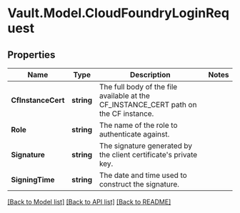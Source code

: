 # Vault.Model.CloudFoundryLoginRequest

## Properties

Name | Type | Description | Notes
------------ | ------------- | ------------- | -------------
**CfInstanceCert** | **string** | The full body of the file available at the CF_INSTANCE_CERT path on the CF instance. | 
**Role** | **string** | The name of the role to authenticate against. | 
**Signature** | **string** | The signature generated by the client certificate&#39;s private key. | 
**SigningTime** | **string** | The date and time used to construct the signature. | 

[[Back to Model list]](../README.md#documentation-for-models) [[Back to API list]](../README.md#documentation-for-api-endpoints) [[Back to README]](../README.md)

